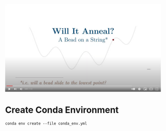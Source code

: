 [![Thumbnail to Youtube video](thumbnail.png)](https://youtu.be/UqSqS8pg774 "A Bead on a String - Click to Watch!")


# Create Conda Environment
```console
conda env create --file conda_env.yml
```

